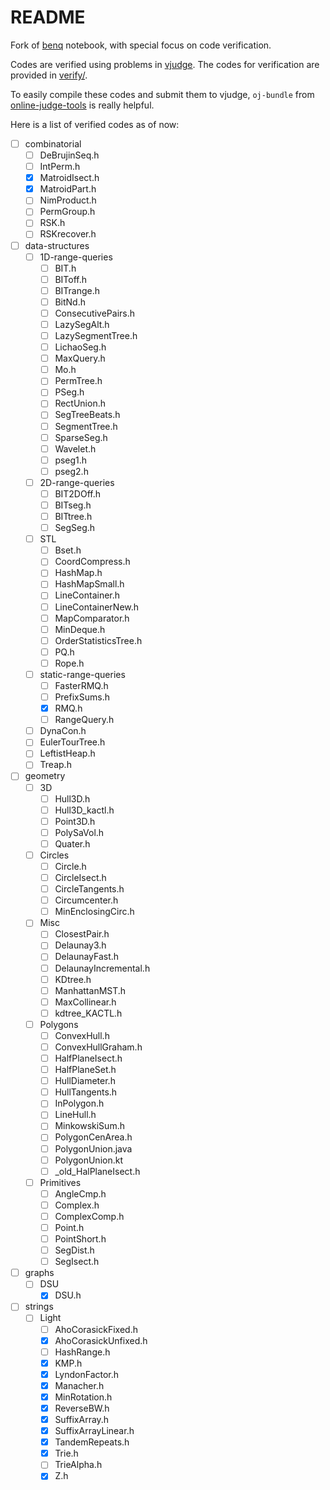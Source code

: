 # README

Fork of [benq](https://github.com/bqi343/cp-notebook) notebook, with special focus on code verification.

Codes are verified using problems in [vjudge](https://vjudge.net/). The codes for verification are provided in [verify/](https://github.com/Gotheru/cp-notebook/tree/master/Implementations/verify).

To easily compile these codes and submit them to vjudge, ```oj-bundle``` from [online-judge-tools](https://github.com/online-judge-tools/verification-helper) is really helpful.

Here is a list of verified codes as of now:

- [ ] combinatorial
    - [ ] DeBrujinSeq.h
    - [ ] IntPerm.h
    - [x] MatroidIsect.h
    - [x] MatroidPart.h
    - [ ] NimProduct.h
    - [ ] PermGroup.h
    - [ ] RSK.h
    - [ ] RSKrecover.h
- [ ] data-structures
    - [ ] 1D-range-queries
        - [ ] BIT.h
        - [ ] BIToff.h
        - [ ] BITrange.h
        - [ ] BitNd.h
        - [ ] ConsecutivePairs.h
        - [ ] LazySegAlt.h
        - [ ] LazySegmentTree.h
        - [ ] LichaoSeg.h
        - [ ] MaxQuery.h
        - [ ] Mo.h
        - [ ] PermTree.h
        - [ ] PSeg.h
        - [ ] RectUnion.h
        - [ ] SegTreeBeats.h
        - [ ] SegmentTree.h
        - [ ] SparseSeg.h
        - [ ] Wavelet.h
        - [ ] pseg1.h
        - [ ] pseg2.h
    - [ ] 2D-range-queries
        - [ ] BIT2DOff.h
        - [ ] BITseg.h
        - [ ] BITtree.h
        - [ ] SegSeg.h
    - [ ] STL
        - [ ] Bset.h
        - [ ] CoordCompress.h
        - [ ] HashMap.h
        - [ ] HashMapSmall.h
        - [ ] LineContainer.h
        - [ ] LineContainerNew.h
        - [ ] MapComparator.h
        - [ ] MinDeque.h
        - [ ] OrderStatisticsTree.h
        - [ ] PQ.h
        - [ ] Rope.h
    - [ ] static-range-queries
        - [ ] FasterRMQ.h
        - [ ] PrefixSums.h
        - [x] RMQ.h
        - [ ] RangeQuery.h
    - [ ] DynaCon.h
    - [ ] EulerTourTree.h
    - [ ] LeftistHeap.h
    - [ ] Treap.h
- [ ] geometry
    - [ ] 3D
        - [ ] Hull3D.h
        - [ ] Hull3D_kactl.h
        - [ ] Point3D.h
        - [ ] PolySaVol.h
        - [ ] Quater.h
    - [ ] Circles
        - [ ] Circle.h
        - [ ] CircleIsect.h
        - [ ] CircleTangents.h
        - [ ] Circumcenter.h
        - [ ] MinEnclosingCirc.h
    - [ ] Misc
        - [ ] ClosestPair.h
        - [ ] Delaunay3.h
        - [ ] DelaunayFast.h
        - [ ] DelaunayIncremental.h
        - [ ] KDtree.h
        - [ ] ManhattanMST.h
        - [ ] MaxCollinear.h
        - [ ] kdtree_KACTL.h
    - [ ] Polygons
        - [ ] ConvexHull.h
        - [ ] ConvexHullGraham.h
        - [ ] HalfPlaneIsect.h
        - [ ] HalfPlaneSet.h
        - [ ] HullDiameter.h
        - [ ] HullTangents.h
        - [ ] InPolygon.h
        - [ ] LineHull.h
        - [ ] MinkowskiSum.h
        - [ ] PolygonCenArea.h
        - [ ] PolygonUnion.java
        - [ ] PolygonUnion.kt
        - [ ] _old_HalPlaneIsect.h
    - [ ] Primitives
        - [ ] AngleCmp.h
        - [ ] Complex.h
        - [ ] ComplexComp.h
        - [ ] Point.h
        - [ ] PointShort.h
        - [ ] SegDist.h
        - [ ] SegIsect.h
- [ ] graphs
    - [ ] DSU
        - [x] DSU.h
- [ ] strings
    - [ ] Light
        - [ ] AhoCorasickFixed.h
        - [x] AhoCorasickUnfixed.h
        - [ ] HashRange.h
        - [x] KMP.h
        - [x] LyndonFactor.h
        - [x] Manacher.h
        - [x] MinRotation.h
        - [x] ReverseBW.h
        - [x] SuffixArray.h
        - [x] SuffixArrayLinear.h
        - [x] TandemRepeats.h
        - [x] Trie.h
        - [ ] TrieAlpha.h
        - [x] Z.h